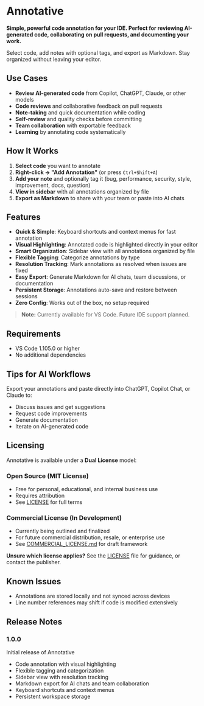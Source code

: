 # Annotative

**Simple, powerful code annotation for your IDE. Perfect for reviewing AI-generated code, collaborating on pull requests, and documenting your work.**

Select code, add notes with optional tags, and export as Markdown. Stay organized without leaving your editor.

## Use Cases

- **Review AI-generated code** from Copilot, ChatGPT, Claude, or other models
- **Code reviews** and collaborative feedback on pull requests
- **Note-taking** and quick documentation while coding
- **Self-review** and quality checks before committing
- **Team collaboration** with exportable feedback
- **Learning** by annotating code systematically

## How It Works

1. **Select code** you want to annotate
2. **Right-click → "Add Annotation"** (or press `Ctrl+Shift+A`)
3. **Add your note** and optionally tag it (bug, performance, security, style, improvement, docs, question)
4. **View in sidebar** with all annotations organized by file
5. **Export as Markdown** to share with your team or paste into AI chats

## Features

- **Quick & Simple**: Keyboard shortcuts and context menus for fast annotation
- **Visual Highlighting**: Annotated code is highlighted directly in your editor
- **Smart Organization**: Sidebar view with all annotations organized by file
- **Flexible Tagging**: Categorize annotations by type
- **Resolution Tracking**: Mark annotations as resolved when issues are fixed
- **Easy Export**: Generate Markdown for AI chats, team discussions, or documentation
- **Persistent Storage**: Annotations auto-save and restore between sessions
- **Zero Config**: Works out of the box, no setup required

> **Note:** Currently available for VS Code. Future IDE support planned.

## Requirements

- VS Code 1.105.0 or higher
- No additional dependencies

## Tips for AI Workflows

Export your annotations and paste directly into ChatGPT, Copilot Chat, or Claude to:

- Discuss issues and get suggestions
- Request code improvements
- Generate documentation
- Iterate on AI-generated code

## Licensing

Annotative is available under a **Dual License** model:

### Open Source (MIT License)

- Free for personal, educational, and internal business use
- Requires attribution
- See [LICENSE](LICENSE) for full terms

### Commercial License (In Development)

- Currently being outlined and finalized
- For future commercial distribution, resale, or enterprise use
- See [COMMERCIAL_LICENSE.md](COMMERCIAL_LICENSE.md) for draft framework

**Unsure which license applies?** See the [LICENSE](LICENSE) file for guidance, or contact the publisher.

## Known Issues

- Annotations are stored locally and not synced across devices
- Line number references may shift if code is modified extensively

## Release Notes

### 1.0.0

Initial release of Annotative

- Code annotation with visual highlighting
- Flexible tagging and categorization
- Sidebar view with resolution tracking
- Markdown export for AI chats and team collaboration
- Keyboard shortcuts and context menus
- Persistent workspace storage
